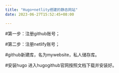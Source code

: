 ```yaml
---
title: "Hugo+netlity搭建的静态网站"
date: 2023-06-27T15:52:45+08:00

---
```


#第一步：注册github账号；

#第二步：注册netlify账号；

#github新建库，名为mywebsite，私人储存库。

#安装hugo
进入hugogithub官网按照文档下载并安装好。
